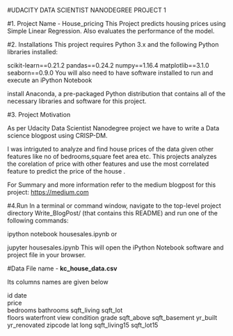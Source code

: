 #UDACITY DATA SCIENTIST NANODEGREE PROJECT 1

#1. Project Name - House_pricing
This Project predicts housing prices using Simple Linear Regression.
Also evaluates the performance of the model.

#2. Installations
This project requires Python 3.x and the following Python libraries installed:

scikit-learn==0.21.2
pandas==0.24.2
numpy==1.16.4
matplotlib==3.1.0
seaborn==0.9.0
You will also need to have software installed to run and execute an iPython Notebook

install Anaconda, a pre-packaged Python distribution that contains all of the necessary libraries and software for this project.

#3. Project Motivation

As per Udacity Data Scientist Nanodegree project  we have to write a Data science blogpost using CRISP-DM.

I was intriguted to analyze and find house prices of the data given other features like no of bedrooms,square feet area etc.
This projects analyzes the corelation of price with other features and use the most correlated feature to predict the price of the house . 

For Summary and more information refer to the medium blogpost for this project: https://medium.com

#4.Run
In a terminal or command window, navigate to the top-level project directory Write_BlogPost/ (that contains this README) and run one of the following commands:

ipython notebook housesales.ipynb
or

jupyter housesales.ipynb
This will open the iPython Notebook software and project file in your browser.

#Data
File name - **kc_house_data.csv**

Its columns names are given below

id
date	
price	
bedrooms
bathrooms
sqft_living
sqft_lot	
floors
waterfront
view
condition
grade
sqft_above
sqft_basement
yr_built
yr_renovated
zipcode	lat	long
sqft_living15
sqft_lot15


